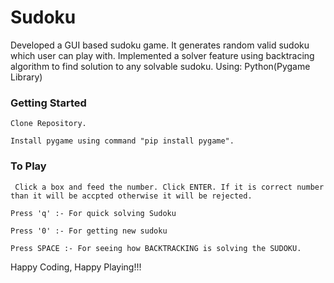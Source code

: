 # Sudoku
Developed a GUI based sudoku game. It generates random valid sudoku which user can play with. Implemented a solver feature using backtracing algorithm to find solution to any solvable sudoku. Using: Python(Pygame Library)  


### Getting Started
```
Clone Repository.
```
```
Install pygame using command "pip install pygame".
```

### To Play
```
 Click a box and feed the number. Click ENTER. If it is correct number than it will be accpted otherwise it will be rejected.
 ```
 ```
 Press 'q' :- For quick solving Sudoku
 ```
 ```
 Press '0' :- For getting new sudoku
 ```
 ```
 Press SPACE :- For seeing how BACKTRACKING is solving the SUDOKU.
```

Happy Coding, Happy Playing!!!
